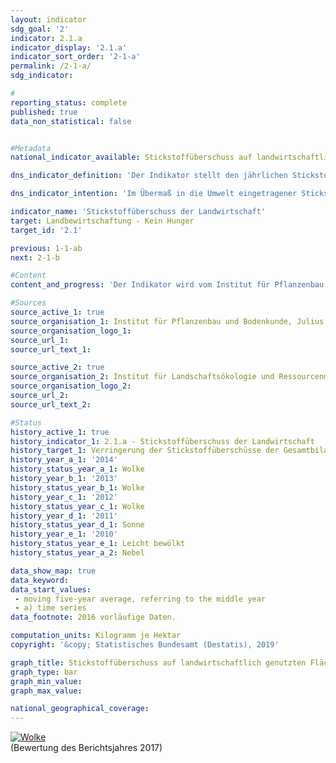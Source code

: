 ```yaml
---                   
layout: indicator                   
sdg_goal: '2'                   
indicator: 2.1.a                   
indicator_display: '2.1.a'                   
indicator_sort_order: '2-1-a'                   
permalink: /2-1-a/                   
sdg_indicator:                    

#                   
reporting_status: complete                   
published: true                   
data_non_statistical: false                   


#Metadata                   
national_indicator_available: Stickstoffüberschuss auf landwirtschaftlich genutzten Flächen                   

dns_indicator_definition: 'Der Indikator stellt den jährlichen Stickstoffüberschuss für den Sektor Landwirtschaft, berechnet als Stickstoffzufuhr abzüglich Abfuhr von Stickstoff, in Kilogramm (kg) je Hektar (ha) landwirtschaftlich genutzter Fläche dar.'                   

dns_indicator_intention: 'Im Übermaß in die Umwelt eingetragener Stickstoff führt zur Belastung von Grund- und Oberflächenwasser, zur Überversorgung von Binnengewässern, Meeren und Landökosystemen mit Nährstoffen (Eutrophierung), zur Entstehung von Treibhausgasen und versauernden Luftschadstoffen mit negativen Folgen für Klima, Artenvielfalt und Landschaftsqualität. Für den Zeitraum 2028 bis 2032 soll im Mittel eine Verringerung der Stickstoffüberschüsse der Gesamtbilanz für Deutschland auf 70 Kilogramm je Hektar landwirtschaftlich genutzter Fläche pro Jahr erreicht werden.'                   

indicator_name: 'Stickstoffüberschuss der Landwirtschaft'                   
target: Landbewirtschaftung - Kein Hunger                   
target_id: '2.1'                   

previous: 1-1-ab                   
next: 2-1-b                   

#Content                    
content_and_progress: 'Der Indikator wird vom Institut für Pflanzenbau und Bodenkunde des Julius Kühn-Instituts und dem Institut für Landschaftsökologie und Ressourcenmanagement der Universität Gießen berechnet. Bei der Berechnung werden Stickstoffzufuhren durch Düngemittel, aus biologischer Stickstofffixierung, durch atmosphärische Einträge, die nicht von der Landwirtschaft emittiert wurden, durch Saat- und Pflanzgut sowie importierte und inländisch erzeugte Futtermittel berücksichtigt. Die Stickstoffabfuhr erfolgt über pflanzliche und tierische Marktprodukte.<br><br>Im Jahr 2016 waren Düngemittel mit 55,1&nbsp;% (107 Kilogramm Stickstoff je Hektar und Jahr) die wichtigste Komponente der Stickstoffzufuhr in der Gesamtbilanz. Futtermittel aus dem Inland trugen mit 22,4&nbsp;% (43 kg/ha), Futtermittel aus dem Ausland mit 12,1&nbsp;% (23 kg/ha), die biologische Stickstofffixierung mit 6,6&nbsp;% (13 kg/ha), die außerlandwirtschaftlichen Emissionen mit 2,0&nbsp;% (4 kg/ha), Saat- und Pflanzgut mit 0,7&nbsp;% (1 kg/ha) und Konfermente mit 1,1&nbsp;% (2 kg/ha) zur Stickstoffzufuhr bei. Während die Stickstoffzufuhr zwischen 1990 und 2016 um rund 9&nbsp;% verringert wurde, stieg die Stickstoffabfuhr zwischen 1990 und 2016 mit 41&nbsp;% deutlich stärker an. Dabei entfielen 2016 knapp drei Viertel der Stickstoffabfuhr aus der Landwirtschaft auf pflanzliche und ein Viertel auf tierische Marktprodukte.<br><br>Der Gesamtsaldo des Indikators wird nach dem Prinzip der Hoftor-Bilanz berechnet, somit werden Stickstoffflüsse im innerbetrieblichen Kreislauf nicht berücksichtigt. Als maßgebliche Zeitreihe für den Indikator dient das gleitende Fünfjahresmittel, welches sich jeweils aus dem Gesamtsaldo des betreffenden Jahres sowie der beiden Vor- und Folgejahre berechnet. Hierdurch werden witterungs- und marktabhängige jährliche Schwankungen ausgeglichen, die nicht von den landwirtschaftlichen Betrieben beeinflusst werden können. Der Indikator trifft keine Aussage zur regionalen Verteilung der Stickstoffüberschüsse. Auch wenn der für Deutschland als Ziel vorgegebene Durchschnittswert unterschritten wird, können regionale Stickstoffüberschüsse deutlich mehr als 70 Kilogramm je Hektar und Jahr betragen. <br><br>Der Stickstoffsaldo sank im Zeitraum von 1992 bis 2014 von 121 auf 97 Kilogramm je Hektar und Jahr (– 19,5&nbsp;%). Nach der starken Reduktion des Stickstoffüberschusses zu Beginn der Zeitreihe, ging der Stickstoffüberschuss zwischen 2010 und 2014 nur um 0,9&nbsp;% zurück. Setzt sich diese Entwicklung fort, kann eine Verringerung bis auf 70 Kilogramm je Hektar landwirtschaftlich genutzter Fläche im Jahresmittel 2028 bis 2032 nicht erreicht werden. <br><br>Der deutliche Rückgang des Stickstoffüberschusses Anfang der 1990er-Jahre resultierte aus einem reduzierten Düngemitteleinsatz und abnehmenden Tierbeständen in den neuen Bundesländern. Die vergleichsweise schwache Reduktion im weiteren Verlauf der Zeitreihe beruhte auf einem leichten Rückgang bei mineralischem Düngemitteleinsatz und höheren Erntemengen aufgrund des technischen Fortschritts in der Pflanzenproduktion und -züchtung (effizientere Stickstoffdüngung, Sortenspektrum) bei gleichzeitiger Ausweitung des Anbauumfangs ertragsstarker Kulturarten (Mais, Weizen) sowie einer verbesserten Futterverwertung bei den Nutztieren. <br><br>Der Indikator weist eine enge Beziehung zu den Indikatoren 3.2.a „Emissionen von Luftschadstoffen“, 6.1.b „Nitrat im Grundwasser“, 14.1.a „Stickstoffeintrag über die Zuflüsse in Nordund Ostsee“ und 15.2 „Eutrophierung der Ökosysteme“ auf.'                   

#Sources
source_active_1: true                           
source_organisation_1: Institut für Pflanzenbau und Bodenkunde, Julius Kühn-Institut                           
source_organisation_logo_1:                            
source_url_1:                            
source_url_text_1:                            

source_active_2: true                           
source_organisation_2: Institut für Landschaftsökologie und Ressourcenmanagement, Universität Gießen                           
source_organisation_logo_2:                            
source_url_2:                            
source_url_text_2:                            

#Status                   
history_active_1: true                   
history_indicator_1: 2.1.a - Stickstoffüberschuss der Landwirtschaft                   
history_target_1: Verringerung der Stickstoffüberschüsse der Gesamtbilanz für Deutschland auf 70 kg/ ha landwirtschaftlich genutzter Fläche im Jahresmittel 2028-2032
history_year_a_1: '2014'                           
history_status_year_a_1: Wolke
history_year_b_1: '2013'                           
history_status_year_b_1: Wolke
history_year_c_1: '2012'                           
history_status_year_c_1: Wolke
history_year_d_1: '2011'                           
history_status_year_d_1: Sonne
history_year_e_1: '2010'                           
history_status_year_e_1: Leicht bewölkt
history_status_year_a_2: Nebel

data_show_map: true                   
data_keyword:                    
data_start_values: 
 - moving five-year average, referring to the middle year
 - a) time series                   
data_footnote: 2016 vorläufige Daten.                   

computation_units: Kilogramm je Hektar                   
copyright: '&copy; Statistisches Bundesamt (Destatis), 2019'                   

graph_title: Stickstoffüberschuss auf landwirtschaftlich genutzten Flächen                   
graph_type: bar                   
graph_min_value:                    
graph_max_value:                    

national_geographical_coverage:                    
---
```

<div>                           
  <div class="my-header">                           
    <a href="https://nachhaltige-entwicklung-deutschland.github.io/open-sdg-site-starter/status/"><img src="https://g205sdgs.github.io/sdg-indicators/public/Wettersymbole/Wolke.png" alt="Wolke" />                           
    </a>                           
  </div>
  <div class="my-header-note">
    <span>(Bewertung des Berichtsjahres 2017)</span>
  </div>                           
</div>